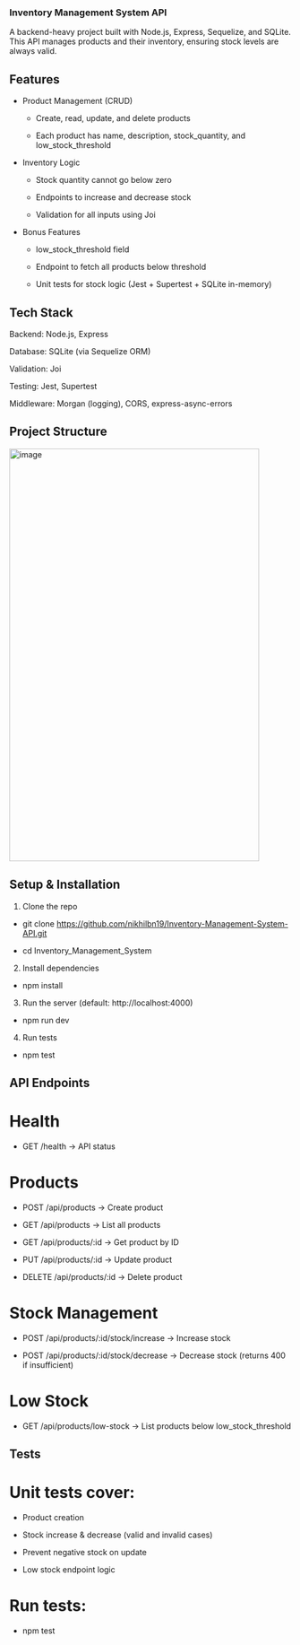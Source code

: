 ### Inventory Management System API
    
  A backend-heavy project built with Node.js, Express, Sequelize, and SQLite.
  This API manages products and their inventory, ensuring stock levels are always valid.

## Features

- Product Management (CRUD)

    - Create, read, update, and delete products
 
    - Each product has name, description, stock_quantity, and low_stock_threshold

- Inventory Logic

    - Stock quantity cannot go below zero

    - Endpoints to increase and decrease stock

    - Validation for all inputs using Joi

- Bonus Features

    - low_stock_threshold field

    - Endpoint to fetch all products below threshold

    - Unit tests for stock logic (Jest + Supertest + SQLite in-memory)

## Tech Stack

  Backend: Node.js, Express

  Database: SQLite (via Sequelize ORM)

  Validation: Joi

  Testing: Jest, Supertest

  Middleware: Morgan (logging), CORS, express-async-errors

  ## Project Structure

  <img width="446" height="736" alt="image" src="https://github.com/user-attachments/assets/a37523ec-e82b-4454-80a6-c54911242e51" />

  ## Setup & Installation

  1. Clone the repo

   - git clone https://github.com/nikhilbn19/Inventory-Management-System-API.git
    
   - cd Inventory_Management_System


2. Install dependencies

 - npm install


3. Run the server (default: http://localhost:4000)

 - npm run dev

4. Run tests

 - npm test

## API Endpoints

  # Health

 - GET /health → API status

  # Products

 - POST /api/products → Create product

-  GET /api/products → List all products

-  GET /api/products/:id → Get product by ID

-  PUT /api/products/:id → Update product

- DELETE /api/products/:id → Delete product

# Stock Management

- POST /api/products/:id/stock/increase → Increase stock

- POST /api/products/:id/stock/decrease → Decrease stock (returns 400 if insufficient)

# Low Stock 

 - GET /api/products/low-stock → List products below low_stock_threshold

## Tests

# Unit tests cover:

 - Product creation

 - Stock increase & decrease (valid and invalid cases)

 - Prevent negative stock on update

 -  Low stock endpoint logic

# Run tests:

 - npm test
